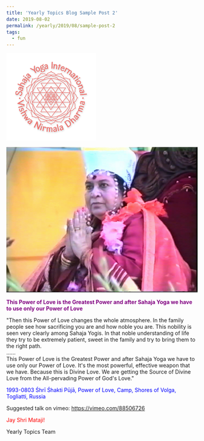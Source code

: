 ```yaml
---
title: 'Yearly Topics Blog Sample Post 2'
date: 2019-08-02
permalink: /yearly/2019/08/sample-post-2
tags:
  - fun
---
```


![PICTURE 9](/images/image9.png)

![PICTURE 11](/images/image11.png)

<p style="color:purple; text-align:left;">
<b>This Power of Love is the Greatest Power and after Sahaja Yoga we have to use only our Power of Love </b><br>
</p>

"Then this Power of Love changes the whole atmosphere. In the family people see how sacrificing you are and how noble you are. This nobility is seen very clearly among Sahaja Yogis. In that noble understanding of life they try to be extremely patient, sweet in the family and try to bring them to the right path.  
......  
This Power of Love is the Greatest Power and after Sahaja Yoga we have to use only our Power of Love. It's the most powerful, effective weapon that we have. Because this is Divine Love. We are getting the Source of Divine Love from the All-pervading Power of God's Love."   
<p style="color:blue;">
1993-0803 Śhrī Śhakti Pūjā, Power of Love, Camp, Shores of Volga, Togliatti, Russia
</p>

Suggested talk on vimeo: <a href="https://vimeo.com/88506726">https://vimeo.com/88506726</a>

<p style="color:red;">Jay Shri Mataji!<br></p>

Yearly Topics Team